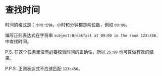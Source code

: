 # 查找时间

时间的格式是：`小时:分钟`。小时和分钟都是两位数，例如 `09:00`。

编写正则表达式在字符串 `subject:Breakfast at 09:00 in the room 123:456.` 中查找时间。

P.S. 在这个任务里没有必要校验时间的正确性，所以 `25:99` 也可算做有效的结果。

P.P.S. 正则表达式不应该匹配 `123:456`。
